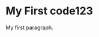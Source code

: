 <!DOCTYPE html>
<html>
<body>

<h1>My First code123</h1>
<p>My first paragraph.</p>

</body>
</html>
